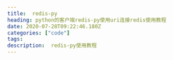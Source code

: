 ```yaml
---
title:  redis-py
heading: python的客户端redis-py使用uri连接redis使用教程 
date: 2020-07-28T09:22:46.180Z
categories: ["code"]
tags: 
description:  redis-py使用教程
---
```



